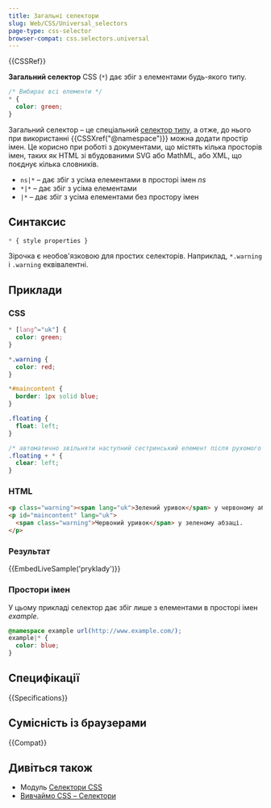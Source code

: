```yaml
---
title: Загальні селектори
slug: Web/CSS/Universal_selectors
page-type: css-selector
browser-compat: css.selectors.universal
---
```


{{CSSRef}}

**Загальний селектор** CSS (`*`) дає збіг з елементами будь-якого типу.

```css
/* Вибирає всі елементи */
* {
  color: green;
}
```

Загальний селектор – це спеціальний [селектор типу](/uk/docs/Web/CSS/Type_selectors), а отже, до нього при використанні {{CSSXref("@namespace")}} можна додати простір імен. Це корисно при роботі з документами, що містять кілька просторів імен, таких як HTML зі вбудованими SVG або MathML, або XML, що поєднує кілька словників.

- `ns|*` – дає збіг з усіма елементами в просторі імен _ns_
- `*|*` – дає збіг з усіма елементами
- `|*` – дає збіг з усіма елементами без простору імен

## Синтаксис

```css
* { style properties }
```

Зірочка є необов'язковою для простих селекторів. Наприклад, `*.warning` і `.warning` еквівалентні.

## Приклади

### CSS

```css
* [lang^="uk"] {
  color: green;
}

*.warning {
  color: red;
}

*#maincontent {
  border: 1px solid blue;
}

.floating {
  float: left;
}

/* автоматично звільняти наступний сестринський елемент після рухомого елемента */
.floating + * {
  clear: left;
}
```

### HTML

```html
<p class="warning"><span lang="uk">Зелений уривок</span> у червоному абзаці.</p>
<p id="maincontent" lang="uk">
  <span class="warning">Червоний уривок</span> у зеленому абзаці.
</p>
```

### Результат

{{EmbedLiveSample('pryklady')}}

### Простори імен

У цьому прикладі селектор дає збіг лише з елементами в просторі імен _example_.

```css
@namespace example url(http://www.example.com/);
example|* {
  color: blue;
}
```

## Специфікації

{{Specifications}}

## Сумісність із браузерами

{{Compat}}

## Дивіться також

- Модуль [Селектори CSS](/uk/docs/Web/CSS/CSS_selectors)
- [Вивчаймо CSS – Селектори](/uk/docs/Learn/CSS/Building_blocks/Selectors)
